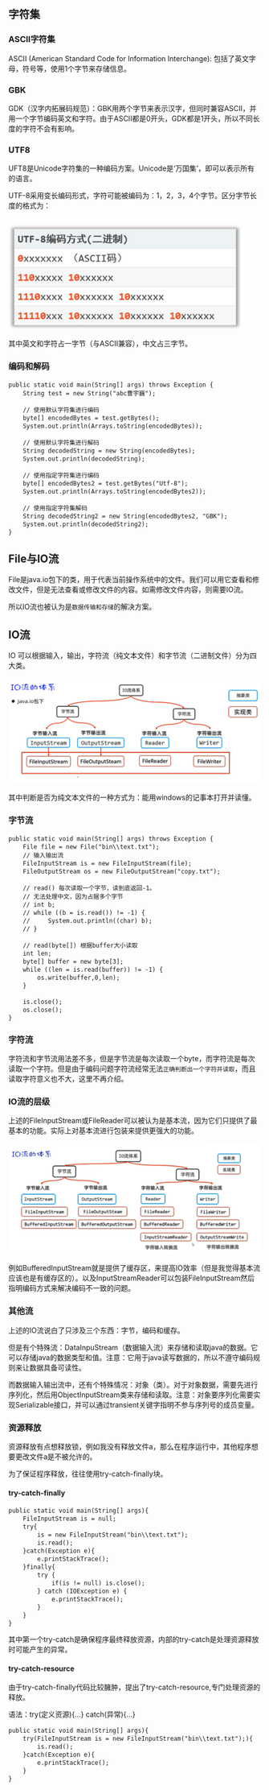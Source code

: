 ## 字符集
### ASCII字符集
ASCII (American Standard Code for Information Interchange): 包括了英文字母，符号等，使用1个字节来存储信息。

### GBK
GDK（汉字内拓展码规范）：GBK用两个字节来表示汉字，但同时兼容ASCII，并用一个字节编码英文和字符。由于ASCII都是0开头，GDK都是1开头，所以不同长度的字符不会有影响。

### UTF8
UFT8是Unicode字符集的一种编码方案。Unicode是‘万国集’，即可以表示所有的语言。

UTF-8采用变长编码形式，字符可能被编码为：1，2，3，4个字节。区分字节长度的格式为：

![Alt text](pic/utf.png)

其中英文和字符占一字节（与ASCII兼容），中文占三字节。

### 编码和解码
````
public static void main(String[] args) throws Exception {
    String test = new String("abc曹宇巍");

    // 使用默认字符集进行编码
    byte[] encodedBytes = test.getBytes();
    System.out.println(Arrays.toString(encodedBytes));

    // 使用默认字符集进行解码
    String decodedString = new String(encodedBytes);
    System.out.println(decodedString);

    // 使用指定字符集进行编码
    byte[] encodedBytes2 = test.getBytes("Utf-8");
    System.out.println(Arrays.toString(encodedBytes2));

    // 使用指定字符集解码
    String decodedString2 = new String(encodedBytes2, "GBK");
    System.out.println(decodedString2);
}
````

## File与IO流
File是java.io包下的类，用于代表当前操作系统中的文件。我们可以用它查看和修改文件，但是无法查看或修改文件的内容。如需修改文件内容，则需要IO流。

所以IO流也被认为是`数据传输和存储`的解决方案。

## IO流
IO 可以根据输入，输出，字符流（纯文本文件）和字节流（二进制文件）分为四大类。

![Alt text](pic/IO.png)

其中判断是否为纯文本文件的一种方式为：能用windows的记事本打开并读懂。

### 字节流

````
public static void main(String[] args) throws Exception {
    File file = new File("bin\\text.txt");
    // 输入输出流
    FileInputStream is = new FileInputStream(file);
    FileOutputStream os = new FileOutputStream("copy.txt");

    // read() 每次读取一个字节，读到底返回-1。
    // 无法处理中文，因为占据多个字节
    // int b;
    // while ((b = is.read()) != -1) {
    //     System.out.println((char) b);
    // }

    // read(byte[]) 根据buffer大小读取
    int len;
    byte[] buffer = new byte[3];
    while ((len = is.read(buffer)) != -1) {
        os.write(buffer,0,len);
    }

    is.close();
    os.close();
}
````

### 字符流
字符流和字节流用法差不多，但是字节流是每次读取一个byte，而字符流是每次读取一个字符。但是由于编码问题字符流经常无法`正确判断出一个字符并读取`，而且读取字符意义也不大，这里不再介绍。

### IO流的层级
上述的FileInputStream或FileReader可以被认为是基本流，因为它们只提供了最基本的功能。实际上对基本流进行包装来提供更强大的功能。

![Alt text](pic/IOTree.png)

例如BufferedInputStream就是提供了缓存区，来提高IO效率（但是我觉得基本流应该也是有缓存区的）。以及InputStreamReader可以包装FileInputStream然后指明编码方式来解决编码不一致的问题。

### 其他流
上述的IO流说白了只涉及三个东西：字节，编码和缓存。

但是有个特殊流：DataInpuStream（数据输入流）来存储和读取java的数据。它可以存储java的数据类型和值。注意：它用于java读写数据的，所以不遵守编码规则来让数据具备可读性。

而数据输入输出流中，还有个特殊情况：对象（类）。对于对象数据，需要先进行序列化，然后用ObjectInputStream类来存储和读取。注意：对象要序列化需要实现Serializable接口，并可以通过transient关键字指明不参与序列号的成员变量。

### 资源释放
资源释放有点想释放锁，例如我没有释放文件a，那么在程序运行中，其他程序想要更改文件a是不被允许的。

为了保证程序释放，往往使用try-catch-finally块。

#### try-catch-finally
````
public static void main(String[] args){
    FileInputStream is = null;
    try{
        is = new FileInputStream("bin\\text.txt");
        is.read();
    }catch(Exception e){
        e.printStackTrace();
    }finally{
        try {
            if(is != null) is.close();
        } catch (IOException e) {
            e.printStackTrace();
        }
    }
}
````
其中第一个try-catch是确保程序最终释放资源，内部的try-catch是处理资源释放时可能产生的异常。

#### try-catch-resource
由于try-catch-finally代码比较臃肿，提出了try-catch-resource,专门处理资源的释放。

语法：try(定义资源){...} catch(异常){...}

````
public static void main(String[] args){
    try(FileInputStream is = new FileInputStream("bin\\text.txt");){
        is.read();
    }catch(Exception e){
        e.printStackTrace();
    }
}
````